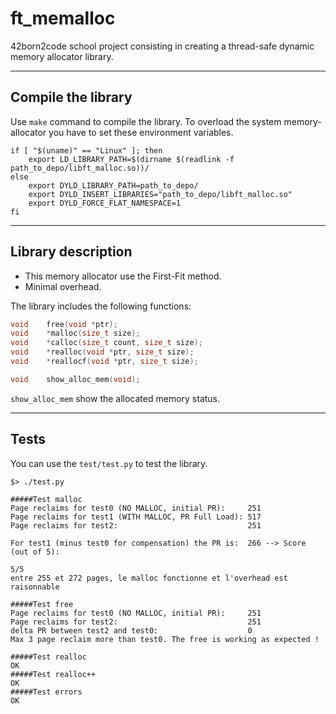 # ft_memalloc

42born2code school project consisting in creating a thread-safe dynamic memory allocator library.

----------

Compile the library
-------------

Use `make` command to compile the library. To overload the system memory-allocator you have to set these environment variables.

```shell
if [ "$(uname)" == "Linux" ]; then
	export LD_LIBRARY_PATH=$(dirname $(readlink -f path_to_depo/libft_malloc.so))/
else
	export DYLD_LIBRARY_PATH=path_to_depo/
	export DYLD_INSERT_LIBRARIES="path_to_depo/libft_malloc.so"
	export DYLD_FORCE_FLAT_NAMESPACE=1 
fi
```

----------

Library description
-------------

- This memory allocator use the First-Fit method.
- Minimal overhead.

The library includes the following functions:
```c
void	free(void *ptr);
void	*malloc(size_t size);
void	*calloc(size_t count, size_t size);
void	*realloc(void *ptr, size_t size);
void	*reallocf(void *ptr, size_t size);

void	show_alloc_mem(void);
```
`show_alloc_mem` show the allocated memory status.

----------

Tests
-------
You can use the `test/test.py` to test the library.
```
$> ./test.py

#####Test malloc
Page reclaims for test0 (NO MALLOC, initial PR):     251
Page reclaims for test1 (WITH MALLOC, PR Full Load): 517
Page reclaims for test2:                             251

For test1 (minus test0 for compensation) the PR is:  266 --> Score (out of 5):

5/5
entre 255 et 272 pages, le malloc fonctionne et l'overhead est raisonnable

#####Test free
Page reclaims for test0 (NO MALLOC, initial PR):     251
Page reclaims for test2:                             251
delta PR between test2 and test0:                    0
Max 3 page reclaim more than test0. The free is working as expected !

#####Test realloc
OK
#####Test realloc++
OK
#####Test errors
OK
```